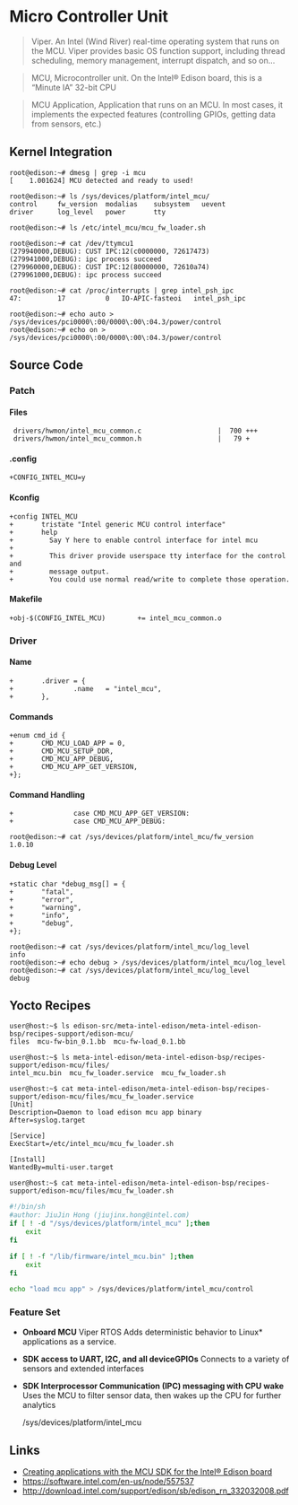 Micro Controller Unit
==

> Viper. An Intel (Wind River) real-time operating system that runs on the MCU. Viper provides basic OS function support, including thread scheduling, memory management, interrupt dispatch, and so on...

> MCU, Microcontroller unit. On the Intel® Edison board, this is a “Minute IA” 32-bit CPU

> MCU Application, Application that runs on an MCU. In most cases, it implements the expected features (controlling GPIOs, getting data from sensors, etc.)

## Kernel Integration

    root@edison:~# dmesg | grep -i mcu
    [    1.001624] MCU detected and ready to used!

    root@edison:~# ls /sys/devices/platform/intel_mcu/ 
    control     fw_version  modalias    subsystem   uevent
    driver      log_level   power       tty
    
    root@edison:~# ls /etc/intel_mcu/mcu_fw_loader.sh
    
    root@edison:~# cat /dev/ttymcu1
    (279940000,DEBUG): CUST IPC:12(c0000000, 72617473)
    (279941000,DEBUG): ipc process succeed
    (279960000,DEBUG): CUST IPC:12(80000000, 72610a74)
    (279961000,DEBUG): ipc process succeed

    root@edison:~# cat /proc/interrupts | grep intel_psh_ipc
    47:         17          0   IO-APIC-fasteoi   intel_psh_ipc
    
    root@edison:~# echo auto > /sys/devices/pci0000\:00/0000\:00\:04.3/power/control
    root@edison:~# echo on > /sys/devices/pci0000\:00/0000\:00\:04.3/power/control
    

## Source Code

### Patch

#### Files

     drivers/hwmon/intel_mcu_common.c                   |  700 +++
     drivers/hwmon/intel_mcu_common.h                   |   79 +

#### .config

    +CONFIG_INTEL_MCU=y

#### Kconfig

    +config INTEL_MCU
    +       tristate "Intel generic MCU control interface"
    +       help
    +         Say Y here to enable control interface for intel mcu
    + 
    +         This driver provide userspace tty interface for the control and
    +         message output.
    +         You could use normal read/write to complete those operation.

#### Makefile

    +obj-$(CONFIG_INTEL_MCU)        += intel_mcu_common.o

### Driver

#### Name

    +       .driver = {
    +               .name   = "intel_mcu",
    +       },

#### Commands

    +enum cmd_id {
    +       CMD_MCU_LOAD_APP = 0,
    +       CMD_MCU_SETUP_DDR,
    +       CMD_MCU_APP_DEBUG,
    +       CMD_MCU_APP_GET_VERSION,
    +};


#### Command Handling

    +               case CMD_MCU_APP_GET_VERSION:
    +               case CMD_MCU_APP_DEBUG:

    root@edison:~# cat /sys/devices/platform/intel_mcu/fw_version 
    1.0.10

#### Debug Level

    +static char *debug_msg[] = {
    +       "fatal",
    +       "error",
    +       "warning",
    +       "info",
    +       "debug",
    +};

    root@edison:~# cat /sys/devices/platform/intel_mcu/log_level 
    info
    root@edison:~# echo debug > /sys/devices/platform/intel_mcu/log_level 
    root@edison:~# cat /sys/devices/platform/intel_mcu/log_level 
    debug

## Yocto Recipes

    user@host:~$ ls edison-src/meta-intel-edison/meta-intel-edison-bsp/recipes-support/edison-mcu/
    files  mcu-fw-bin_0.1.bb  mcu-fw-load_0.1.bb
    
    user@host:~$ ls meta-intel-edison/meta-intel-edison-bsp/recipes-support/edison-mcu/files/
    intel_mcu.bin  mcu_fw_loader.service  mcu_fw_loader.sh
    
    user@host:~$ cat meta-intel-edison/meta-intel-edison-bsp/recipes-support/edison-mcu/files/mcu_fw_loader.service
    [Unit]
    Description=Daemon to load edison mcu app binary
    After=syslog.target
    
    [Service]
    ExecStart=/etc/intel_mcu/mcu_fw_loader.sh
    
    [Install]
    WantedBy=multi-user.target
    
    user@host:~$ cat meta-intel-edison/meta-intel-edison-bsp/recipes-support/edison-mcu/files/mcu_fw_loader.sh

```sh
#!/bin/sh
#author: JiuJin Hong (jiujinx.hong@intel.com)
if [ ! -d "/sys/devices/platform/intel_mcu" ];then
	exit
fi

if [ ! -f "/lib/firmware/intel_mcu.bin" ];then
	exit
fi

echo "load mcu app" > /sys/devices/platform/intel_mcu/control
```

### Feature Set

- **Onboard MCU** Viper RTOS Adds deterministic behavior to Linux* applications as a service. 
- **SDK access to UART, I2C, and all deviceGPIOs** Connects to a variety of sensors and extended interfaces
- **SDK Interprocessor Communication (IPC) messaging with CPU wake** Uses the MCU to filter sensor data, then wakes up the CPU for further analytics 

    /sys/devices/platform/intel_mcu

## Links

- [Creating applications with the MCU SDK for the Intel® Edison board](https://software.intel.com/en-us/creating-applications-with-mcu-sdk-for-intel-edison-board)
- https://software.intel.com/en-us/node/557537
- http://download.intel.com/support/edison/sb/edison_rn_332032008.pdf